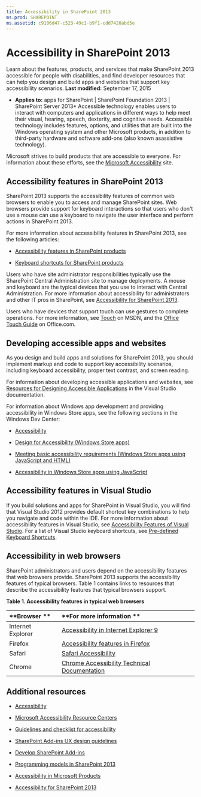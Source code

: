 ```yaml
---
title: Accessibility in SharePoint 2013
ms.prod: SHAREPOINT
ms.assetid: c9106d47-c523-49c1-b9f1-cdd7420abd5e
---
```



# Accessibility in SharePoint 2013
Learn about the features, products, and services that make SharePoint 2013 accessible for people with disabilities, and find developer resources that can help you design and build apps and websites that support key accessibility scenarios. 
 **Last modified:** September 17, 2015
  
    
    

 * **Applies to:** apps for SharePoint | SharePoint Foundation 2013 | SharePoint Server 2013* 
Accessible technology enables users to interact with computers and applications in different ways to help meet their visual, hearing, speech, dexterity, and cognitive needs. Accessible technology includes features, options, and utilities that are built into the Windows operating system and other Microsoft products, in addition to third-party hardware and software add-ons (also known asassistive technology). 
  
    
    

Microsoft strives to build products that are accessible to everyone. For information about these efforts, see the  [Microsoft Accessibility](http://www.microsoft.com/enable/default.aspx) site.
## Accessibility features in SharePoint 2013
<a name="bkmk_AccessibilitySP2013"> </a>

SharePoint 2013 supports the accessibility features of common web browsers to enable you to access and manage SharePoint sites. Web browsers provide support for keyboard interactions so that users who don't use a mouse can use a keyboard to navigate the user interface and perform actions in SharePoint 2013. 
  
    
    
For more information about accessibility features in SharePoint 2013, see the following articles: 
  
    
    

-  [Accessibility features in SharePoint products](http://office.microsoft.com/en-us/sharepoint-foundation-help/accessibility-features-in-sharepoint-products-HA102772892.aspx?CTT=1)
    
  
-  [Keyboard shortcuts for SharePoint products](http://office.microsoft.com/en-us/sharepoint-foundation-help/keyboard-shortcuts-for-sharepoint-products-HA102772894.aspx?CTT=5&amp;origin=HA102772892)
    
  
Users who have site administrator responsibilities typically use the SharePoint Central Administration site to manage deployments. A mouse and keyboard are the typical devices that you use to interact with Central Administration. For more information about accessibility for administrators and other IT pros in SharePoint, see  [Accessibility for SharePoint 2013](http://technet.microsoft.com/en-us/library/jj219681.aspx). 
  
    
    
Users who have devices that support touch can use gestures to complete operations. For more information, see  [Touch](http://msdn.microsoft.com/en-us/library/windows/desktop/cc872774.aspx) on MSDN, and the [Office Touch Guide](http://office.microsoft.com/en-us/support/office-touch-guide-HA102823845.aspx) on Office.com.
  
    
    

## Developing accessible apps and websites
<a name="bkmk_DevAccessibleApps"> </a>

As you design and build apps and solutions for SharePoint 2013, you should implement markup and code to support key accessibility scenarios, including keyboard accessibility, proper text contrast, and screen reading. 
  
    
    
For information about developing accessible applications and websites, see  [Resources for Designing Accessible Applications](http://msdn.microsoft.com/library/426bf023-bb34-43c4-9edb-c307191c8170%28Office.15%29.aspx) in the Visual Studio documentation.
  
    
    
For information about Windows app development and providing accessibility in Windows Store apps, see the following sections in the Windows Dev Center: 
  
    
    

-  [Accessibility](http://msdn.microsoft.com/en-us/windows/bb735024.aspx)
    
  
-  [Design for Accessibility (Windows Store apps)](http://msdn.microsoft.com/en-us/library/windows/apps/hh700407.aspx)
    
  
-  [Meeting basic accessibility requirements (Windows Store apps using JavaScript and HTML)](http://msdn.microsoft.com/en-us/library/windows/apps/hh700338.aspx)
    
  
-  [Accessibility in Windows Store apps using JavaScript](http://msdn.microsoft.com/en-us/library/windows/apps/hh452702.aspx)
    
  

## Accessibility features in Visual Studio
<a name="bkmk_AccessVS"> </a>

If you build solutions and apps for SharePoint in Visual Studio, you will find that Visual Studio 2012 provides default shortcut key combinations to help you navigate and code within the IDE. For more information about accessibility features in Visual Studio, see  [Accessibility Features of Visual Studio](http://msdn.microsoft.com/library/aa1ada29-4d93-4bf0-af8b-03633fcb0fba%28Office.15%29.aspx). For a list of Visual Studio keyboard shortcuts, see  [Pre-defined Keyboard Shortcuts](http://msdn.microsoft.com/library/c2c64648-00f8-4e48-a8a0-96c67cfd968c%28Office.15%29.aspx). 
  
    
    

## Accessibility in web browsers
<a name="bkmk_AccessBrowsers"> </a>

SharePoint administrators and users depend on the accessibility features that web browsers provide. SharePoint 2013 supports the accessibility features of typical browsers. Table 1 contains links to resources that describe the accessibility features that typical browsers support. 
  
    
    

**Table 1. Accessibility features in typical web browsers**


|**Browser **|**For more information **|
|:-----|:-----|
|Internet Explorer | [Accessibility in Internet Explorer 9](http://www.microsoft.com/enable/products/ie9/default.aspx)|
|Firefox | [Accessibility features in Firefox](http://go.microsoft.com/fwlink/p/?LinkId=275209)|
|Safari | [Safari Accessibility](http://go.microsoft.com/fwlink/p/?LinkId=275210)|
|Chrome | [Chrome Accessibility Technical Documentation](http://go.microsoft.com/fwlink/p/?LinkId=275211)|
   

## Additional resources
<a name="bk_addresources"> </a>


-  [Accessibility](http://msdn.microsoft.com/en-us/windows/bb735024.aspx)
    
  
-  [Microsoft Accessibility Resource Centers](http://www.microsoft.com/enable/centers/)
    
  
-  [Guidelines and checklist for accessibility](http://msdn.microsoft.com/en-us/library/windows/apps/hh700325.aspx)
    
  
-  [SharePoint Add-ins UX design guidelines](http://msdn.microsoft.com/library/a4a8f53c-27d7-43dc-b6db-aa7b1f1c7d45%28Office.15%29.aspx)
    
  
-  [Develop SharePoint Add-ins](http://msdn.microsoft.com/library/71ddde4b-fac4-4d8c-aa2e-524f9c2c4c99%28Office.15%29.aspx)
    
  
-  [Programming models in SharePoint 2013](programming-models-in-sharepoint-2013.md)
    
  
-  [Accessibility in Microsoft Products](http://www.microsoft.com/enable/products/default.aspx)
    
  
-  [Accessibility for SharePoint 2013](http://technet.microsoft.com/en-us/library/jj219681.aspx)
    
  

